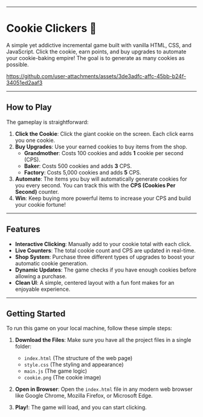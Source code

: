 ***

# Cookie Clickers 🍪

A simple yet addictive incremental game built with vanilla HTML, CSS, and JavaScript. Click the cookie, earn points, and buy upgrades to automate your cookie-baking empire! The goal is to generate as many cookies as possible.


https://github.com/user-attachments/assets/3de3adfc-affc-45bb-b24f-34051ed2aaf3

---

## How to Play

The gameplay is straightforward:

1.  **Click the Cookie**: Click the giant cookie on the screen. Each click earns you one cookie.
2.  **Buy Upgrades**: Use your earned cookies to buy items from the shop.
    * **Grandmother**: Costs 100 cookies and adds **1** cookie per second (CPS).
    * **Baker**: Costs 500 cookies and adds **3** CPS.
    * **Factory**: Costs 5,000 cookies and adds **5** CPS.
3.  **Automate**: The items you buy will automatically generate cookies for you every second. You can track this with the **CPS (Cookies Per Second)** counter.
4.  **Win**: Keep buying more powerful items to increase your CPS and build your cookie fortune!

---

## Features

* **Interactive Clicking**: Manually add to your cookie total with each click.
* **Live Counters**: The total cookie count and CPS are updated in real-time.
* **Shop System**: Purchase three different types of upgrades to boost your automatic cookie generation.
* **Dynamic Updates**: The game checks if you have enough cookies before allowing a purchase.
* **Clean UI**: A simple, centered layout with a fun font makes for an enjoyable experience.

---

## Getting Started

To run this game on your local machine, follow these simple steps:

1.  **Download the Files**: Make sure you have all the project files in a single folder:
    * `index.html` (The structure of the web page)
    * `style.css` (The styling and appearance)
    * `main.js` (The game logic)
    * `cookie.png` (The cookie image)

2.  **Open in Browser**: Open the `index.html` file in any modern web browser like Google Chrome, Mozilla Firefox, or Microsoft Edge.

3.  **Play!**: The game will load, and you can start clicking.


